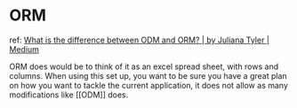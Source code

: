 # ORM
ref: [What is the difference between ODM and ORM? | by Juliana Tyler | Medium](https://medium.com/@julianam.tyler/what-is-the-difference-between-odm-and-orm-267bbb7778b0)

ORM does would be to think of it as an excel spread sheet, with rows and columns. When using this set up, you want to be sure you have a great plan on how you want to tackle the current application, it does not allow as many modifications like [[ODM]] does.